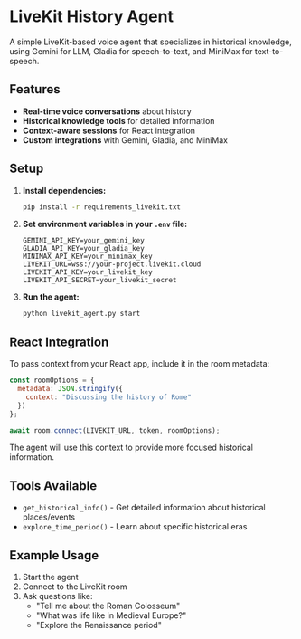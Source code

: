 # LiveKit History Agent

A simple LiveKit-based voice agent that specializes in historical knowledge, using Gemini for LLM, Gladia for speech-to-text, and MiniMax for text-to-speech.

## Features

- **Real-time voice conversations** about history
- **Historical knowledge tools** for detailed information
- **Context-aware sessions** for React integration
- **Custom integrations** with Gemini, Gladia, and MiniMax

## Setup

1. **Install dependencies:**
   ```bash
   pip install -r requirements_livekit.txt
   ```

2. **Set environment variables in your `.env` file:**
   ```env
   GEMINI_API_KEY=your_gemini_key
   GLADIA_API_KEY=your_gladia_key
   MINIMAX_API_KEY=your_minimax_key
   LIVEKIT_URL=wss://your-project.livekit.cloud
   LIVEKIT_API_KEY=your_livekit_key
   LIVEKIT_API_SECRET=your_livekit_secret
   ```

3. **Run the agent:**
   ```bash
   python livekit_agent.py start
   ```

## React Integration

To pass context from your React app, include it in the room metadata:

```javascript
const roomOptions = {
  metadata: JSON.stringify({
    context: "Discussing the history of Rome"
  })
};

await room.connect(LIVEKIT_URL, token, roomOptions);
```

The agent will use this context to provide more focused historical information.

## Tools Available

- `get_historical_info()` - Get detailed information about historical places/events
- `explore_time_period()` - Learn about specific historical eras

## Example Usage

1. Start the agent
2. Connect to the LiveKit room
3. Ask questions like:
   - "Tell me about the Roman Colosseum"
   - "What was life like in Medieval Europe?"
   - "Explore the Renaissance period"